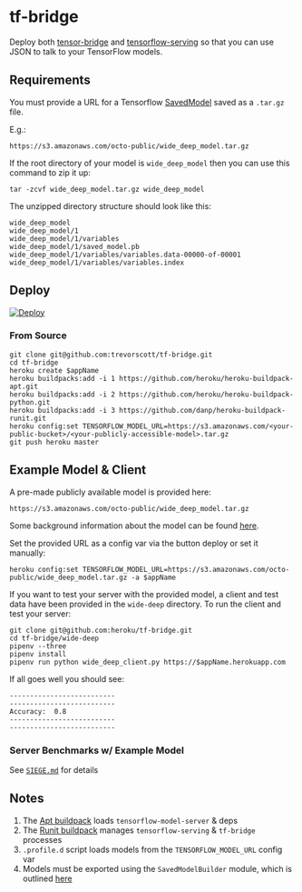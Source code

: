 # tf-bridge

Deploy both [tensor-bridge](https://github.com/Babylonpartners/tf-bridge) and [tensorflow-serving](https://www.tensorflow.org/serving/) so that you can use JSON to talk to your TensorFlow models.

## Requirements

You must provide a URL for a Tensorflow [SavedModel](https://github.com/tensorflow/tensorflow/blob/master/tensorflow/python/saved_model/README.md) saved as a `.tar.gz` file.

E.g.:

```
https://s3.amazonaws.com/octo-public/wide_deep_model.tar.gz
```

If the root directory of your model is `wide_deep_model` then you can use this command to zip it up:

```
tar -zcvf wide_deep_model.tar.gz wide_deep_model
```

The unzipped directory structure should look like this:

```
wide_deep_model
wide_deep_model/1
wide_deep_model/1/variables
wide_deep_model/1/saved_model.pb
wide_deep_model/1/variables/variables.data-00000-of-00001
wide_deep_model/1/variables/variables.index
```

## Deploy

[![Deploy](https://www.herokucdn.com/deploy/button.svg)](https://heroku.com/deploy?template=https://github.com/JesuFemi-O/tf-bridge)

### From Source

```
git clone git@github.com:trevorscott/tf-bridge.git
cd tf-bridge
heroku create $appName
heroku buildpacks:add -i 1 https://github.com/heroku/heroku-buildpack-apt.git
heroku buildpacks:add -i 2 https://github.com/heroku/heroku-buildpack-python.git
heroku buildpacks:add -i 3 https://github.com/danp/heroku-buildpack-runit.git
heroku config:set TENSORFLOW_MODEL_URL=https://s3.amazonaws.com/<your-public-bucket>/<your-publicly-accessible-model>.tar.gz
git push heroku master
```

## Example Model & Client

A pre-made publicly available model is provided here:

```
https://s3.amazonaws.com/octo-public/wide_deep_model.tar.gz
```

Some background information about the model can be found [here](https://www.tensorflow.org/tutorials/wide_and_deep).

Set the provided URL as a config var via the button deploy or set it manually:

```
heroku config:set TENSORFLOW_MODEL_URL=https://s3.amazonaws.com/octo-public/wide_deep_model.tar.gz -a $appName
```

If you want to test your server with the provided model, a client and test data have been provided in the `wide-deep` directory. To run the client and test your server:

```
git clone git@github.com:heroku/tf-bridge.git
cd tf-bridge/wide-deep
pipenv --three
pipenv install
pipenv run python wide_deep_client.py https://$appName.herokuapp.com
```

If all goes well you should see:

```
--------------------------
--------------------------
Accuracy:  0.8
--------------------------
--------------------------
```

### Server Benchmarks w/ Example Model

See [`SIEGE.md`](/SIEGE.md) for details

## Notes

1. The [Apt buildpack](https://github.com/heroku/heroku-buildpack-apt) loads `tensorflow-model-server` & deps
1. The [Runit buildpack](https://github.com/danp/heroku-buildpack-runit) manages `tensorflow-serving` & `tf-bridge` processes
1. `.profile.d` script loads models from the `TENSORFLOW_MODEL_URL` config var
1. Models must be exported using the `SavedModelBuilder` module, which is outlined [here](https://www.tensorflow.org/serving/serving_basic)
